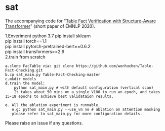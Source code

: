 # sat
The accompanying code for "[Table Fact Verification with Structure-Aware Transformer](https://www.aclweb.org/anthology/2020.emnlp-main.126/)" (short paper of EMNLP 2020).

1.Enveriment
	python 3.7
	pip install sklearn   
	pip install torch==1.1   
	pip install pytorch-pretrained-bert==0.6.2   
	pip install transformers==2.6    
2.train from scratch

    a.clone FacTable via: git clone https://github.com/wenhuchen/Table-Fact-Checking.git
    b.cp sat_main.py Table-Fact-Checking-master
    c.mkdir models
    d.train the model: 
        python sat_main.py # with default configuration (vertical scan)
        It takes about 50 mins on a single V100 to run an epoch, and takes 15-18 epochs to achieve best validataion results.
    
    e. All the ablation experiment is runnable. 
       e.g: python sat_main.py --use_vm no # ablation on attention masking
       please refer to sat_main.py for more configuration details. 

Please raise an issue if any questions. 


